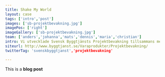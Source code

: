 ```yaml
---
title: Shake My World
layout: case
tags: ['intro','post']
images: ['sb-projektbevakning.jpg']
imagePos: ['right']
imageGallery: ['sb-projektbevakning.jpg']
team: ['anders','johanna','mats','dennis','maria','christian']
intro: Vi utvecklade Svensk Byggtjänsts Projektbevakning tillsammans med byråpartnern Britny.
siteurl: http://www.byggtjanst.se/Varaprodukter/Projektbevakning/
twitterTag: 'svenskbyggtjanst','projektbevakning'

---
```


This is a **blog post**

